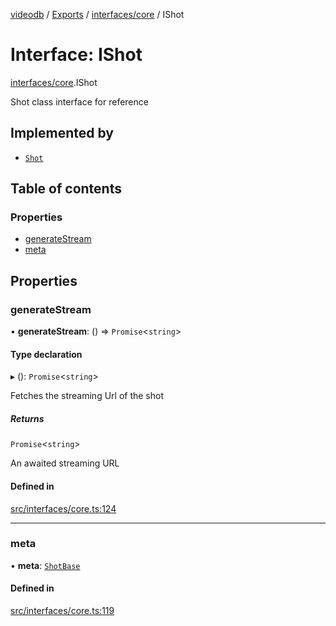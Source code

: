 [videodb](../README.md) / [Exports](../modules.md) / [interfaces/core](../modules/interfaces_core.md) / IShot

# Interface: IShot

[interfaces/core](../modules/interfaces_core.md).IShot

Shot class interface for reference

## Implemented by

- [`Shot`](../classes/core_shot.Shot.md)

## Table of contents

### Properties

- [generateStream](interfaces_core.IShot.md#generatestream)
- [meta](interfaces_core.IShot.md#meta)

## Properties

### generateStream

• **generateStream**: () => `Promise`\<`string`\>

#### Type declaration

▸ (): `Promise`\<`string`\>

Fetches the streaming Url of the shot

##### Returns

`Promise`\<`string`\>

An awaited streaming URL

#### Defined in

[src/interfaces/core.ts:124](https://github.com/video-db/videodb-node/blob/583396d/src/interfaces/core.ts#L124)

___

### meta

• **meta**: [`ShotBase`](interfaces_core.ShotBase.md)

#### Defined in

[src/interfaces/core.ts:119](https://github.com/video-db/videodb-node/blob/583396d/src/interfaces/core.ts#L119)
